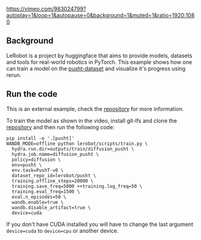 <!--[metadata]
title = "Training a model on the LeRobot dataset"
tags = ["2D", "HuggingFace", "Imitation learning"]
source = "https://github.com/rerun-io/lerobot"
thumbnail = "https://static.rerun.io/lerobot-thumbnail/0462caa44339d4e74e01eef2b9206eebb585f6f8/480w.png"
thumbnail_dimensions = [480, 509]
-->

https://vimeo.com/983024799?autoplay=1&loop=1&autopause=0&background=1&muted=1&ratio=1920:1080

## Background

LeRobot is a project by huggingface that aims to provide models, datasets and tools for real-world robotics in PyTorch. This example shows how one can train a model on the [pusht-dataset](https://huggingface.co/datAsets/lerobot/pusht) and visualize it's progress using rerun.

## Run the code

This is an external example, check the [repository](https://github.com/rerun-io/lerobot/tree/alexander/train_viz) for more information.

To train the model as shown in the video, install git-lfs and clone the [repository](https://github.com/rerun-io/lerobottree/alexander/train_viz) and then run the following code:

```
pip install -e '.[pusht]'
WANDB_MODE=offline python lerobot/scripts/train.py \
  hydra.run.dir=outputs/train/diffusion_pusht \
  hydra.job.name=diffusion_pusht \
  policy=diffusion \
  env=pusht \
  env.task=PushT-v0 \
  dataset_repo_id=lerobot/pusht \
  training.offline_steps=20000 \
  training.save_freq=5000 ++training.log_freq=50 \
  training.eval_freq=1500 \
  eval.n_episodes=50 \
  wandb.enable=true \
  wandb.disable_artifact=true \
  device=cuda
```

If you don't have CUDA installed you will have to change the last argument `device=cuda` to `device=cpu` or another device.
